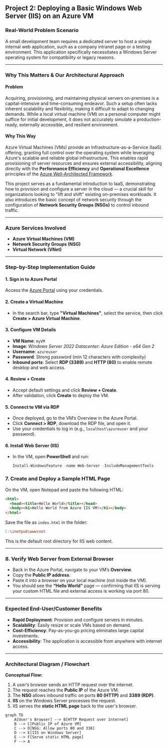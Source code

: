## Project 2: Deploying a Basic Windows Web Server (IIS) on an Azure VM

### Real-World Problem Scenario

A small development team requires a dedicated server to host a simple internal web application, such as a company intranet page or a testing environment. This application specifically necessitates a Windows Server operating system for compatibility or legacy reasons.

---

### Why This Matters & Our Architectural Approach

#### Problem

Acquiring, provisioning, and maintaining physical servers on-premises is a capital-intensive and time-consuming endeavor. Such a setup often lacks inherent scalability and flexibility, making it difficult to adapt to changing demands. While a local virtual machine (VM) on a personal computer might suffice for initial development, it does not accurately simulate a production-ready, externally accessible, and resilient environment.

#### Why This Way

Azure Virtual Machines (VMs) provide an Infrastructure-as-a-Service (IaaS) offering, granting full control over the operating system while leveraging Azure's scalable and reliable global infrastructure. This enables rapid provisioning of server resources and ensures external accessibility, aligning directly with the **Performance Efficiency** and **Operational Excellence** principles of the [Azure Well-Architected Framework](https://learn.microsoft.com/en-us/azure/architecture/framework/).

This project serves as a fundamental introduction to IaaS, demonstrating how to provision and configure a server in the cloud — a crucial skill for organizations looking to "lift and shift" existing on-premises workloads. It also introduces the basic concept of network security through the configuration of **Network Security Groups (NSGs)** to control inbound traffic.

---

### Azure Services Involved

- **Azure Virtual Machines (VM)**
- **Network Security Groups (NSG)**
- **Virtual Network (VNet)**

---

### Step-by-Step Implementation Guide

#### 1. Sign in to Azure Portal

Access the [Azure Portal](https://portal.azure.com) using your credentials.

#### 2. Create a Virtual Machine

- In the search bar, type **"Virtual Machines"**, select the service, then click **Create > Azure Virtual Machine**.

#### 3. Configure VM Details

- **VM Name**: `myVM`
- **Image**: *Windows Server 2022 Datacenter: Azure Edition - x64 Gen 2*
- **Username**: `azureuser`
- **Password**: Strong password (min 12 characters with complexity)
- **Inbound ports**: Select **RDP (3389)** and **HTTP (80)** to enable remote desktop and web access.

#### 4. Review + Create

- Accept default settings and click **Review + Create**.
- After validation, click **Create** to deploy the VM.

#### 5. Connect to VM via RDP

- Once deployed, go to the VM’s Overview in the Azure Portal.
- Click **Connect > RDP**, download the RDP file, and open it.
- Use your credentials to log in (e.g., `localhost\azureuser` and your password).

#### 6. Install Web Server (IIS)

- In the VM, open **PowerShell** and run:

  ```powershell
  Install-WindowsFeature -name Web-Server -IncludeManagementTools

### 7. Create and Deploy a Sample HTML Page

On the VM, open Notepad and paste the following HTML:

```html
<html>
  <head><title>Hello World</title></head>
  <body><h1>Hello World from Azure IIS VM!</h1></body>
</html>
```

Save the file as `index.html` in the folder:

```makefile
C:\inetpub\wwwroot
```

This is the default root directory for IIS web content.


---

### 8. Verify Web Server from External Browser

- Back in the Azure Portal, navigate to your VM’s **Overview**.
- Copy the **Public IP address**.
- Paste it into a browser on your local machine (not inside the VM).
- You should see the **“Hello World”** page — confirming that IIS is serving your custom HTML file and external access is working via port 80.

---

### Expected End-User/Customer Benefits

- **Rapid Deployment**: Provision and configure servers in minutes.
- **Scalability**: Easily resize or scale VMs based on demand.
- **Cost-Efficiency**: Pay-as-you-go pricing eliminates large capital investments.
- **Accessibility**: The application is accessible from anywhere with internet access.

---

### Architectural Diagram / Flowchart

**Conceptual Flow:**

1. A user’s browser sends an HTTP request over the internet.  
2. The request reaches the **Public IP** of the Azure VM.  
3. The **NSG** allows inbound traffic on ports **80 (HTTP)** and **3389 (RDP)**.  
4. **IIS** on the Windows Server processes the request.  
5. IIS serves the **static HTML page** back to the user's browser.

```mermaid
graph TD
    A[User's Browser] --> B[HTTP Request over Internet]
    B --> C[Public IP of Azure VM]
    C --> D[NSG: Allow ports 80 and 338]
    D --> E[IIS on Windows Server]
    E --> F[Serve static HTML page]
    F --> A

```
